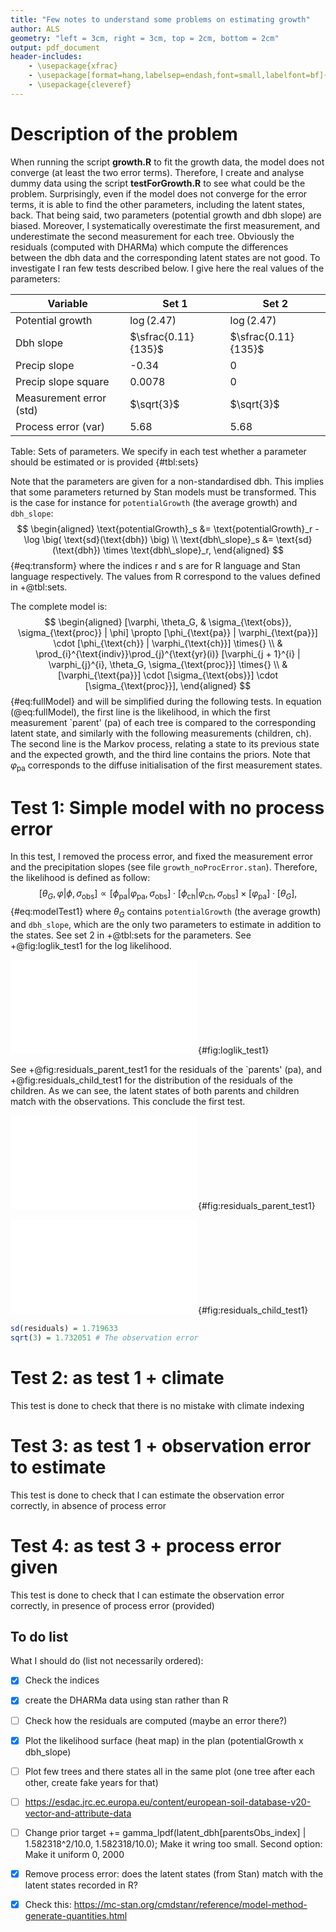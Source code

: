 ```yaml
---
title: "Few notes to understand some problems on estimating growth"
author: ALS
geometry: "left = 3cm, right = 3cm, top = 2cm, bottom = 2cm"
output: pdf_document
header-includes:
	- \usepackage{xfrac}
	- \usepackage[format=hang,labelsep=endash,font=small,labelfont=bf]{caption}
	- \usepackage{cleveref}
---
```


# Description of the problem 
When running the script **growth.R** to fit the growth data, the model does not converge (at least the two error terms). Therefore, I create and analyse dummy data using the script **testForGrowth.R** to see what could be the problem. Surprisingly, even if the model does not converge for the error terms, it is able to find the other parameters, including the latent states, back. That being said, two parameters (potential growth and dbh slope) are biased. Moreover, I systematically overestimate the first measurement, and underestimate the second measurement for each tree. Obviously the residuals (computed with DHARMa) which compute the differences between the dbh data and the corresponding latent states are not good. To investigate I ran few tests described below. I give here the real values of the parameters:

| Variable                | Set 1               | Set 2               |
|-------------------------|---------------------|---------------------|
| Potential growth        | $\log(2.47)$        | $\log(2.47)$        |
| Dbh slope               | $\sfrac{0.11}{135}$ | $\sfrac{0.11}{135}$ |
| Precip slope            | -0.34               | 0                   |
| Precip slope square     | 0.0078              | 0                   |
| Measurement error (std) | $\sqrt{3}$          | $\sqrt{3}$          |
| Process error (var)     | 5.68                | 5.68                |

Table: Sets of parameters. We specify in each test whether a parameter should be estimated or is provided {#tbl:sets}

Note that the parameters are given for a non-standardised dbh. This implies that some parameters returned by Stan models must be transformed. This is the case for instance for `potentialGrowth` (the average growth) and `dbh_slope`:
$$
\begin{aligned}
	\text{potentialGrowth}_s &= \text{potentialGrowth}_r - \log \big( \text{sd}(\text{dbh}) \big) \\
	\text{dbh\_slope}_s &= \text{sd}(\text{dbh}) \times \text{dbh\_slope}_r,
\end{aligned}
$$ {#eq:transform}
where the indices r and s are for R language and Stan language respectively. The values from R correspond to the values defined in +@tbl:sets.

The complete model is:
$$
\begin{aligned}
	[\varphi, \theta_G, & \sigma_{\text{obs}}, \sigma_{\text{proc}} | \phi] \propto [\phi_{\text{pa}} | \varphi_{\text{pa}}] \cdot [\phi_{\text{ch}} | \varphi_{\text{ch}}] \times{} \\
	& \prod_{i}^{\text{indiv}}\prod_{j}^{\text{yr}(i)} [\varphi_{j + 1}^{i} | \varphi_{j}^{i}, \theta_G, \sigma_{\text{proc}}] \times{} \\
	& [\varphi_{\text{pa}}] \cdot [\sigma_{\text{obs}}] \cdot [\sigma_{\text{proc}}],
\end{aligned}
$$ {#eq:fullModel}
and will be simplified during the following tests. In equation (@eq:fullModel), the first line is the likelihood, in which the first measurement `parent' (pa) of each tree is compared to the corresponding latent state, and similarly with the following measurements (children, ch). The second line is the Markov process, relating a state to its previous state and the expected growth, and the third line contains the priors. Note that $\varphi_{\text{pa}}$ corresponds to the diffuse initialisation of the first measurement states.

# Test 1: Simple model with no process error
In this test, I removed the process error, and fixed the measurement error and the precipitation slopes (see file `growth_noProcError.stan`). Therefore, the likelihood is defined as follow:
$$
	[\theta_G, \varphi | \phi, \sigma_{\text{obs}}] \propto [\phi_{\text{pa}} | \varphi_{\text{pa}}, \sigma_{\text{obs}}] \cdot [\phi_{\text{ch}} | \varphi_{\text{ch}}, \sigma_{\text{obs}}] \times
		[\varphi_{\text{pa}}] \cdot [\theta_G],
$$ {#eq:modelTest1}
where $\theta_G$ contains `potentialGrowth` (the average growth) and `dbh_slope`, which are the only two parameters to estimate in addition to the states. See set 2 in +@tbl:sets for the parameters. See +@fig:loglik_test1 for the log likelihood.

![Log-likelihood for test 1. Note that I had to transform the estimated parameters provided by Stan, using +@eq:transform](./Tilia_platyphyllos/test_noProcError_measureErrorFixed_prSlopesNull.pdf "Log-likelihood for test 1"){#fig:loglik_test1}

See +@fig:residuals_parent_test1 for the residuals of the `parents' (pa), and +@fig:residuals_child_test1 for the distribution of the residuals of the children. As we can see, the latent states of both parents and children match with the observations. This conclude the first test.

![Residuals of the parent, using model @eq:modelTest1](./residuals_parent_test1.pdf "Residuals for test 1 (parents)"){#fig:residuals_parent_test1}

![Residuals of the children, using model @eq:modelTest1](./residuals_child_test1.pdf "Residuals for test 1 (children)"){#fig:residuals_child_test1}

```r
sd(residuals) = 1.719633
sqrt(3) = 1.732051 # The observation error
```

# Test 2: as test 1 + climate
This test is done to check that there is no mistake with climate indexing

# Test 3: as test 1 + observation error to estimate
This test is done to check that I can estimate the observation error correctly, in absence of process error

# Test 4: as test 3 + process error given
This test is done to check that I can estimate the observation error correctly, in presence of process error (provided)

## To do list
What I should do (list not necessarily ordered):

- [x] Check the indices
- [x] create the DHARMa data using stan rather than R
- [ ] Check how the residuals are computed (maybe an error there?)
- [x] Plot the likelihood surface (heat map) in the plan (potentialGrowth x dbh_slope)
- [ ] Plot few trees and there states all in the same plot (one tree after each other, create fake years for that)
- [ ] https://esdac.jrc.ec.europa.eu/content/european-soil-database-v20-vector-and-attribute-data
- [ ] Change prior target += gamma_lpdf(latent_dbh[parentsObs_index] | 1.582318^2/10.0, 1.582318/10.0); Make it wring too small. Second option: Make it uniform 0, 2000
- [x] Remove process error: does the latent states (from Stan) match with the latent states recorded in R?
- [x] Check this: https://mc-stan.org/cmdstanr/reference/model-method-generate-quantities.html

